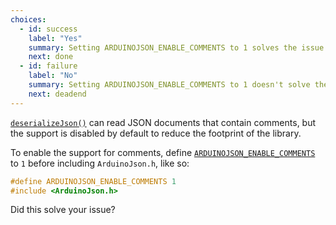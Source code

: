 ```yaml
---
choices:
  - id: success
    label: "Yes"
    summary: Setting ARDUINOJSON_ENABLE_COMMENTS to 1 solves the issue
    next: done
  - id: failure
    label: "No"
    summary: Setting ARDUINOJSON_ENABLE_COMMENTS to 1 doesn't solve the issue
    next: deadend
---
```


[`deserializeJson()`](/v6/api/json/deserializejson/) can read JSON documents that contain comments, but the support is disabled by default to reduce the footprint of the library.

To enable the support for comments, define [`ARDUINOJSON_ENABLE_COMMENTS`](/v6/api/config/enable_comments/) to `1` before including `ArduinoJson.h`, like so:

```c++
#define ARDUINOJSON_ENABLE_COMMENTS 1
#include <ArduinoJson.h>
```

Did this solve your issue?